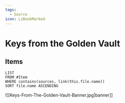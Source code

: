 ```yaml
---
tags:
  - Source
icon: LiBookMarked
---
```


# Keys from the Golden Vault

## Items

```dataview
LIST
FROM #Item 
WHERE contains(sources, link(this.file.name))
SORT file.name ASCENDING
```

![[Keys-From-The-Golden-Vault-Banner.jpg|banner]]

